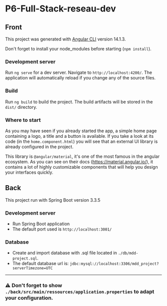 # P6-Full-Stack-reseau-dev

## Front

This project was generated with [Angular CLI](https://github.com/angular/angular-cli) version 14.1.3.

Don't forget to install your node_modules before starting (`npm install`).

### Development server

Run `ng serve` for a dev server. Navigate to `http://localhost:4200/`. The application will automatically reload if you change any of the source files.

### Build

Run `ng build` to build the project. The build artifacts will be stored in the `dist/` directory.

### Where to start

As you may have seen if you already started the app, a simple home page containing a logo, a title and a button is available. If you take a look at its code (in the `home.component.html`) you will see that an external UI library is already configured in the project.

This library is `@angular/material`, it's one of the most famous in the angular ecosystem. As you can see on their docs (https://material.angular.io/), it contains a lot of highly customizable components that will help you design your interfaces quickly.


## Back

This project run with Spring Boot version 3.3.5

### Development server

- Run Spring Boot application
- The default port used is `http://localhost:3001/`

### Database

- Create and import database with .sql file located in `./db/mdd-project.sql`.
- The default database url is: `jdbc:mysql://localhost:3306/mdd_project?serverTimezone=UTC`

---

### ⚠️ Don't forget to show `./back/src/main/ressources/application.properties` to adapt your configuration.
